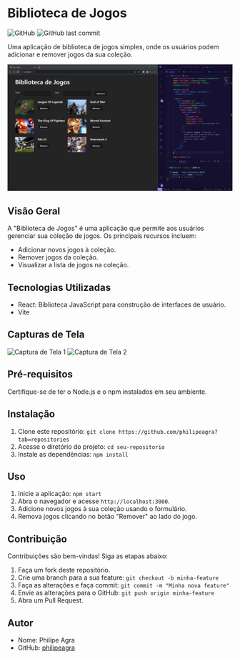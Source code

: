 # Biblioteca de Jogos

![GitHub](https://img.shields.io/github/license/seu-usuario/seu-repositorio)
![GitHub last commit](https://img.shields.io/github/last-commit/seu-usuario/seu-repositorio)

Uma aplicação de biblioteca de jogos simples, onde os usuários podem adicionar e remover jogos da sua coleção.

![Alt text](image.png)

## Visão Geral

A "Biblioteca de Jogos" é uma aplicação que permite aos usuários gerenciar sua coleção de jogos. Os principais recursos incluem:

- Adicionar novos jogos à coleção.
- Remover jogos da coleção.
- Visualizar a lista de jogos na coleção.

## Tecnologias Utilizadas

- React: Biblioteca JavaScript para construção de interfaces de usuário.
- Vite

## Capturas de Tela

![Captura de Tela 1](screenshots/screenshot1.png)
![Captura de Tela 2](screenshots/screenshot2.png)

## Pré-requisitos

Certifique-se de ter o Node.js e o npm instalados em seu ambiente.

## Instalação

1. Clone este repositório: `git clone https://github.com/philipeagra?tab=repositories`
2. Acesse o diretório do projeto: `cd seu-repositorio`
3. Instale as dependências: `npm install`

## Uso

1. Inicie a aplicação: `npm start`
2. Abra o navegador e acesse `http://localhost:3000`.
3. Adicione novos jogos à sua coleção usando o formulário.
4. Remova jogos clicando no botão "Remover" ao lado do jogo.

## Contribuição

Contribuições são bem-vindas! Siga as etapas abaixo:

1. Faça um fork deste repositório.
2. Crie uma branch para a sua feature: `git checkout -b minha-feature`
3. Faça as alterações e faça commit: `git commit -m "Minha nova feature"`
4. Envie as alterações para o GitHub: `git push origin minha-feature`
5. Abra um Pull Request.

## Autor

- Nome: Philipe Agra
- GitHub: [philipeagra](https://github.com/philipeagra)
